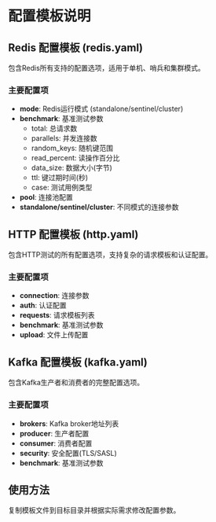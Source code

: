 # 配置模板说明

## Redis 配置模板 (redis.yaml)

包含Redis所有支持的配置选项，适用于单机、哨兵和集群模式。

### 主要配置项

- **mode**: Redis运行模式 (standalone/sentinel/cluster)
- **benchmark**: 基准测试参数
  - total: 总请求数
  - parallels: 并发连接数
  - random_keys: 随机键范围
  - read_percent: 读操作百分比
  - data_size: 数据大小(字节)
  - ttl: 键过期时间(秒)
  - case: 测试用例类型
- **pool**: 连接池配置
- **standalone/sentinel/cluster**: 不同模式的连接参数

## HTTP 配置模板 (http.yaml)

包含HTTP测试的所有配置选项，支持复杂的请求模板和认证配置。

### 主要配置项

- **connection**: 连接参数
- **auth**: 认证配置
- **requests**: 请求模板列表
- **benchmark**: 基准测试参数
- **upload**: 文件上传配置

## Kafka 配置模板 (kafka.yaml)

包含Kafka生产者和消费者的完整配置选项。

### 主要配置项

- **brokers**: Kafka broker地址列表
- **producer**: 生产者配置
- **consumer**: 消费者配置
- **security**: 安全配置(TLS/SASL)
- **benchmark**: 基准测试参数

## 使用方法

复制模板文件到目标目录并根据实际需求修改配置参数。